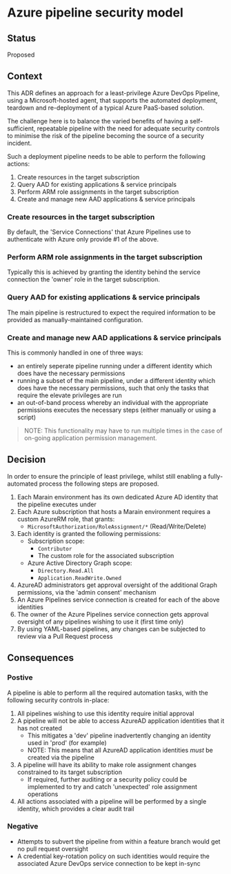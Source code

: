 # Azure pipeline security model

## Status

Proposed


## Context

This ADR defines an approach for a least-privilege Azure DevOps Pipeline, using a Microsoft-hosted agent, that supports the automated deployment, teardown and re-deployment of a typical Azure PaaS-based solution.

The challenge here is to balance the varied benefits of having a self-sufficient, repeatable pipeline with the need for adequate security controls to minimise the risk of the pipeline becoming the source of a security incident.

Such a deployment pipeline needs to be able to perform the following actions:

1. Create resources in the target subscription
1. Query AAD for existing applications & service principals
1. Perform ARM role assignments in the target subscription
1. Create and manage new AAD applications & service principals

### Create resources in the target subscription
By default, the 'Service Connections' that Azure Pipelines use to authenticate with Azure only provide #1 of the above.

### Perform ARM role assignments in the target subscription
Typically this is achieved by granting the identity behind the service connection the 'owner' role in the target subscription.

### Query AAD for existing applications & service principals
The main pipeline is restructured to expect the required information to be provided as manually-maintained configuration.

### Create and manage new AAD applications & service principals
This is commonly handled in one of three ways:

* an entirely seperate pipeline running under a different identity which does have the necessary permissions
* running a subset of the main pipeline, under a different identity which does have the necessary permissions, such that only  the tasks that require the elevate privileges are run
* an out-of-band process whereby an individual with the appropriate permissions executes the necessary steps (either manually or using a script)

>NOTE: This functionality may have to run multiple times in the case of on-going application permission management.


## Decision

In order to ensure the principle of least privilege, whilst still enabling a fully-automated process the following steps are proposed.

1. Each Marain environment has its own dedicated Azure AD identity that the pipeline executes under
1. Each Azure subscription that hosts a Marain environment requires a custom AzureRM role, that grants:
    * `MicrosoftAuthorization/RoleAssignment/*` (Read/Write/Delete)
1. Each identity is granted the following permissions:
    * Subscription scope:
        * `Contributor`
        * The custom role for the associated subscription
    * Azure Active Directory Graph scope:
        * `Directory.Read.All`
        * `Application.ReadWrite.Owned`
1. AzureAD administrators get approval oversight of the additional Graph permissions, via the 'admin consent' mechanism
1. An Azure Pipelines service connection is created for each of the above identities
1. The owner of the Azure Pipelines service connection gets approval oversight of any pipelines wishing to use it (first time only)
1. By using YAML-based pipelines, any changes can be subjected to review via a Pull Request process


## Consequences

### Postive
A pipeline is able to perform all the required automation tasks, with the following security controls in-place:

1. All pipelines wishing to use this identity require initial approval
1. A pipeline will not be able to access AzureAD application identities that it has not created
    * This mitigates a 'dev' pipeline inadvertently changing an identity used in 'prod' (for example)
    * NOTE: This means that all AzureAD application identities *must* be created via the pipeline
1. A pipeline will have its ability to make role assignment changes constrained to its target subscription
    * If required, further auditing or a security policy could be implemented to try and catch 'unexpected' role assignment operations
1. All actions associated with a pipeline will be performed by a single identity, which provides a clear audit trail

### Negative
- Attempts to subvert the pipeline from within a feature branch would get no pull request oversight
- A credential key-rotation policy on such identities would require the associated Azure DevOps service connection to be kept in-sync
